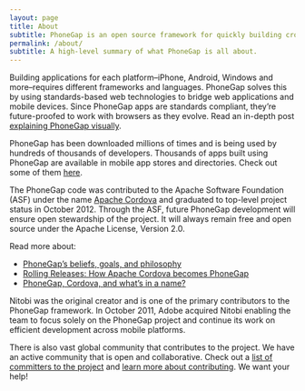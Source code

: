 ```yaml
---
layout: page
title: About
subtitle: PhoneGap is an open source framework for quickly building cross-platform mobile apps using HTML5, Javascript and CSS.
permalink: /about/
subtitle: A high-level summary of what PhoneGap is all about.
---
```

Building applications for each platform–iPhone, Android, Windows and more–requires different frameworks and languages. PhoneGap solves this by using standards-based web technologies to bridge web applications and mobile devices. Since PhoneGap apps are standards compliant, they’re future-proofed to work with browsers as they evolve. Read an in-depth post [explaining PhoneGap visually](/blog/2012/05/02/phonegap-explained-visually/).

PhoneGap has been downloaded millions of times and is being used by hundreds of thousands of developers. Thousands of apps built using PhoneGap are available in mobile app stores and directories. Check out some of them [here](/apps).

The PhoneGap code was contributed to the Apache Software Foundation (ASF) under the name [Apache Cordova](http://cordova.apache.org/) and graduated to top-level project status in October 2012. Through the ASF, future PhoneGap development will ensure open stewardship of the project. It will always remain free and open source under the Apache License, Version 2.0.

Read more about:

* [PhoneGap’s beliefs, goals, and philosophy](/blog/2012/05/09/phonegap-beliefs-goals-and-philosophy)
* [Rolling Releases: How Apache Cordova becomes PhoneGap](/blog/2012/04/12/rolling-releases-how-apache-cordova-becomes-phonegap-and-why/)
* [PhoneGap, Cordova, and what’s in a name?](/blog/2012/03/19/phonegap-cordova-and-what%E2%80%99s-in-a-name/)

Nitobi was the original creator and is one of the primary contributors to the PhoneGap framework. In October 2011, Adobe acquired Nitobi enabling the team to focus solely on the PhoneGap project and continue its work on efficient development across mobile platforms.

There is also vast global community that contributes to the project. We have an active community that is open and collaborative. Check out a [list of committers to the project](https://people.apache.org/committers-by-project.html#cordova) and [learn more about contributing](http://cordova.apache.org/contribute/). We want your help!
